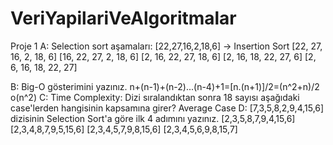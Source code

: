 # VeriYapilariVeAlgoritmalar
Proje 1
A: Selection sort aşamaları: [22,27,16,2,18,6] -> Insertion Sort
[22, 27, 16, 2, 18, 6]
[16, 22, 27, 2, 18, 6]
[2, 16, 22, 27, 18, 6]
[2, 16, 18, 22, 27, 6]
[2, 6, 16, 18, 22, 27]


B: Big-O gösterimini yazınız.
n+(n-1)+(n-2)...(n-4)+1=[n.(n+1)]/2=(n^2+n)/2
o(n^2)
C: Time Complexity: Dizi sıralandıktan sonra 18 sayısı aşağıdaki case'lerden hangisinin kapsamına girer?
Average Case
D: [7,3,5,8,2,9,4,15,6] dizisinin Selection Sort'a göre ilk 4 adımını yazınız.
[2,3,5,8,7,9,4,15,6]
[2,3,4,8,7,9,5,15,6]
[2,3,4,5,7,9,8,15,6]
[2,3,4,5,6,9,8,15,7]
